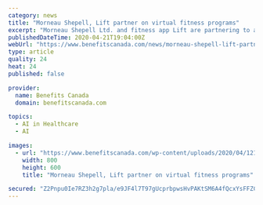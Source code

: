 ```yaml
---
category: news
title: "Morneau Shepell, Lift partner on virtual fitness programs"
excerpt: "Morneau Shepell Ltd. and fitness app Lift are partnering to add artificial intelligence-based fitness programs and live coaches to Morneau ... “Now is the time to intervene with support programs, such as the internet-based cognitive behavioural therapy offering that the Government of Manitoba launched for its residents. This type of support ..."
publishedDateTime: 2020-04-21T19:04:00Z
webUrl: "https://www.benefitscanada.com/news/morneau-shepell-lift-partner-on-virtual-fitness-programs-145301"
type: article
quality: 24
heat: 24
published: false

provider:
  name: Benefits Canada
  domain: benefitscanada.com

topics:
  - AI in Healthcare
  - AI

images:
  - url: "https://www.benefitscanada.com/wp-content/uploads/2020/04/121835140_l.jpg"
    width: 800
    height: 600
    title: "Morneau Shepell, Lift partner on virtual fitness programs"

secured: "Z2Pnpu0Ie7RZ3h2g7pla/e9JF4l7T97gUcprbpwsHvPAKtSM6A4fQcxYsFFZCpNKtzFvP05xr2Qo3DTUuX7ZrJEoVj8rL/lvXD8GSjFpabGmQFOmZHEazLxYxQCcTZwyWCPrFlw1UGRKwudXleSK0GzksduqqixyI5CsB+pyrZ5zp+RIemBc66pN+GAxOiXdp/Hgs5GLv0rjktmub+fx5HtnbKeg70vkyWyIXR/UcBgk5bEVubb55ir8W0eVMCl9mFjlGG6R3IJN8I6zxlsdiUgkbMzULVSV+F69/IeYA2hSsCEE9jyQoopawAaasxthYYtnF6FZTf5WiWCKaC7pSNVz1N1bjnmblG2wJRokQa0AXk8O+hUFybPst4YgdcUU36Jc7pwSXv1wg0IZvGpWapHLCLRnCnzGwGkx06uVRCpiMdjaTTpcM/AZCmyOXHhVkFbbQORifxECyK8wqFh0pOL5Sv9PRluB5J+7HXJl1dM=;R0BdISyx9IHP6Aoyu/ks2g=="
---
```


